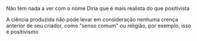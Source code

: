 Não tem nada a ver com o nome
Diria que é mais realista do que positivista

A ciência produzida não pode levar em consideração nenhuma crença anterior de seu criador, como "senso comum" ou religião, por exemplo, isso é positivismo